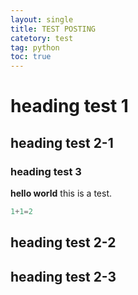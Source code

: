 ```yaml
---
layout: single
title: TEST POSTING
catetory: test
tag: python
toc: true
---
```


# heading test 1
## heading test 2-1
### heading test 3

**hello world**
this is a test.

```python
1+1=2
```

## heading test 2-2




## heading test 2-3